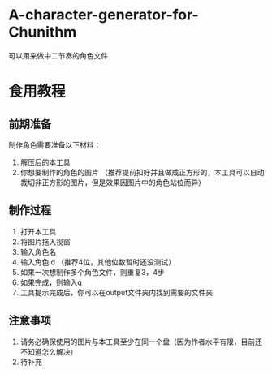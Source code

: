 # A-character-generator-for-Chunithm
可以用来做中二节奏的角色文件

# 食用教程
## 前期准备
制作角色需要准备以下材料：

1. 解压后的本工具
2. 你想要制作的角色的图片 （推荐提前扣好并且做成正方形的，本工具可以自动裁切非正方形的图片，但是效果因图片中的角色站位而异）

## 制作过程
1. 打开本工具
2. 将图片拖入视窗
3. 输入角色名
4. 输入角色id （推荐4位，其他位数暂时还没测试）
5. 如果一次想制作多个角色文件，则重复3，4步
6. 如果完成，则输入q
7. 工具提示完成后，你可以在output文件夹内找到需要的文件夹

## 注意事项
1. 请务必确保使用的图片与本工具至少在同一个盘（因为作者水平有限，目前还不知道怎么解决）
2. 待补充


